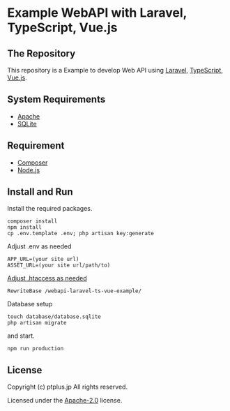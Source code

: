 # Example WebAPI with Laravel, TypeScript, Vue.js

## The Repository

This repository is a Example to develop Web API using [Laravel](https://laravel.com/), [TypeScript](https://www.typescriptlang.org/), [Vue.js](https://vuejs.org/).

## System Requirements

-   [Apache](https://httpd.apache.org/)
-   [SQLite](https://www.sqlite.org/)

## Requirement

-   [Composer](https://getcomposer.org/)
-   [Node.js](https://nodejs.org/)

## Install and Run

Install the required packages.

```
composer install
npm install
cp .env.template .env; php artisan key:generate
```

Adjust .env as needed
```
APP_URL=(your site url)
ASSET_URL=(your site url/path/to)
```

[Adjust .htaccess as needed](https://github.com/mskz-ptplus-jp/webapi-laravel-ts-vue-example/commit/705a60f251e2d2b3b24a9394267437e93a07e2e5#diff-8c939924d71cc8c98dd9ae031985b8b7R9)

```
RewriteBase /webapi-laravel-ts-vue-example/
```

Database setup

```
touch database/database.sqlite
php artisan migrate
```

and start.

```
npm run production
```

## License

Copyright (c) ptplus.jp All rights reserved.

Licensed under the [Apache-2.0](LICENSE) license.

